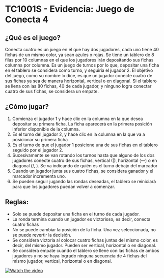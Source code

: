 # TC1001S - Evidencia: Juego de Conecta 4

## ¿Qué es el juego?
Conecta cuatro es un juego en el que hay dos jugadores, cada uno tiene 40 fichas de un mismo color, ya sean azules o rojas. Se tiene un tablero de 8 filas por 10 columnas en el que los jugadores irán depositando sus fichas columna por columna. Es un juego de turnos por lo que, depositar una ficha en el tablero se considera como turno, y seguiría el jugador 2. El objetivo del juego, como su nombre lo dice, es que un jugador conecte cuatro de sus fichas ya sea de manera horizontal, vertical o en diagonal. 
Si el tablero se llena con las 80 fichas, 40 de cada jugador, y ninguno logra conectar cuatro de sus fichas, se considera un empate.


## ¿Cómo jugar?
1. Comienza el jugador 1 y hace clic en la columna en la que desea depositar su primera ficha. La ficha aparecerá en la primera posición inferior disponible de la columna.
2. Es el turno del jugador 2, y hace clic en la columna en la que va a posicionar su primera ficha
3. Es el turno de que el jugador 1 posicione una de sus fichas en el tablero seguido por el jugador 2. 
4. Sucesivamente se van rotando los turnos hasta que alguno de los dos jugadores conecte cuatro de sus fichas, vertical (|), horizontal (—) o en diagonal (/, \). Se va indicando de quién es el turno debajo del marcador 
5. Cuando un jugador junta sus cuatro fichas, se considera ganador y el marcador incrementa uno.
6. Se pueden seguir jugando las rondas deseadas, el tablero se reiniciará para que los jugadores puedan volver a comenzar.


## Reglas:
* Solo se puede depositar una ficha en el turno de cada jugador.
* La ronda termina cuando un jugador es victorioso, es decir, conecta cuatro fichas
* No se puede cambiar la posición de la ficha. Una vez seleccionada, no se puede revertir la decisión.
* Se considera victoria al colocar cuatro fichas juntas del mismo color, es decir, del mismo jugador. Pueden ser vertical, horizontal o en diagonal. 
* Se considera empate cuando el tablero se llene con las fichas de ambos jugadores y no se haya logrado ninguna secuencia de 4 fichas del mismo jugador, vertical, horizontal o en diagonal.

[![Watch the video](https://c1.wallpaperflare.com/preview/358/152/947/games-friends-activity-fun.jpg)](https://youtu.be/T-D1KVIuvjA)



